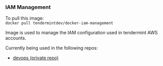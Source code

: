 ### IAM Management

To pull this image:  
`docker pull tendermintdev/docker-iam-management`  

Image is used to manage the IAM configuration used in tendermint AWS accounts.

Currently being used in the following repos:
- [devops (private repo)](https://github.com/tendermint/devops)